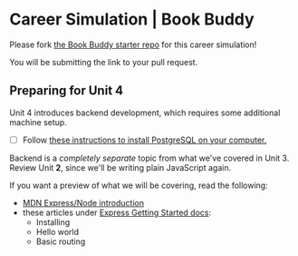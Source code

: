 # Career Simulation | Book Buddy

Please fork [the Book Buddy starter repo](https://github.com/FullstackAcademy/2502.PT.BookBuddy) for this career simulation!

You will be submitting the link to your pull request.

## Preparing for Unit 4

Unit 4 introduces backend development, which requires some additional machine setup.

- [ ] Follow [these instructions to install PostgreSQL on your
      computer.](/notes/04-backend_development/postgresql_installation.md)

Backend is a _completely separate_ topic from what we've covered in Unit 3.
Review Unit **2**, since we'll be writing plain JavaScript again.

If you want a preview of what we will be covering, read the following:

- [MDN Express/Node introduction](https://developer.mozilla.org/en-US/docs/Learn/Server-side/Express_Nodejs/Introduction)
- these articles under [Express Getting Started docs](https://expressjs.com/en/starter/installing.html):
  - Installing
  - Hello world
  - Basic routing
